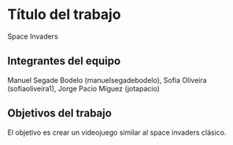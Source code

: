 # Título del trabajo

Space Invaders

## Integrantes del equipo

Manuel Segade Bodelo (manuelsegadebodelo), Sofia Oliveira (sofiaoliveira1), Jorge Pacio Míguez (jotapacio)
## Objetivos del trabajo

El objetivo es crear un videojuego similar al space invaders clásico.
